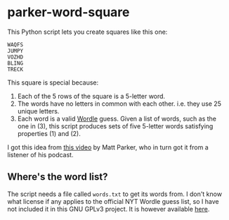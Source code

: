 # parker-word-square

This Python script lets you create squares like this one:
```
WAQFS
JUMPY
VOZHD
BLING
TRECK
```
This square is special because:
1) Each of the 5 rows of the square is a 5-letter word.
2) The words have no letters in common with each other. i.e. they use 25 unique letters.
3) Each word is a valid [Wordle](https://www.nytimes.com/games/wordle/index.html) guess.
Given a list of words, such as the one in (3), this script produces sets of five 5-letter words satisfying properties (1) and (2).

I got this idea from [this video](https://youtu.be/_-AfhLQfb6w) by Matt Parker, who in turn got it from a listener of his podcast.

## Where's the word list?

The script needs a file called `words.txt` to get its words from. I don't know what license if any applies to the official NYT Wordle guess list, so I have not included it in this GNU GPLv3 project. It is however available [here](https://github.com/tabatkins/wordle-list).
